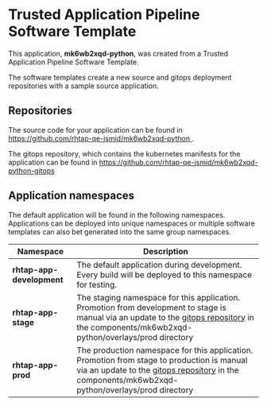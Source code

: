 # Trusted Application Pipeline Software Template

This application, **mk6wb2xqd-python**, was created from a Trusted Application Pipeline Software Template.

The software templates create a new source and gitops deployment repositories with a sample source application. 

## Repositories

The source code for your application can be found in [https://github.com/rhtap-qe-jsmid/mk6wb2xqd-python ](https://github.com/rhtap-qe-jsmid/mk6wb2xqd-python ).
 
The gitops repository, which contains the kubernetes manifests for the application can be found in 
[https://github.com/rhtap-qe-jsmid/mk6wb2xqd-python-gitops ](https://github.com/rhtap-qe-jsmid/mk6wb2xqd-python-gitops ) 

## Application namespaces 

The default application will be found in the following namespaces. Applications can be deployed into unique namespaces or multiple software templates can also bet generated into the same group namespaces.  

|  Namespace   |  Description   |  
| -------- | -------- |   
| **rhtap-app-development** | The default application during development. Every build will be deployed to this namespace for testing. | 
| **rhtap-app-stage** | The staging namespace for this application. Promotion from development to stage is manual via an update to the [gitops repository](https://github.com/rhtap-qe-jsmid/mk6wb2xqd-python-gitops ) in the components/mk6wb2xqd-python/overlays/prod directory |  
| **rhtap-app-prod** | The production namespace for this application. Promotion from stage to production is manual via an update to the [gitops repository](https://github.com/rhtap-qe-jsmid/mk6wb2xqd-python-gitops ) in the components/mk6wb2xqd-python/overlays/prod directory | 